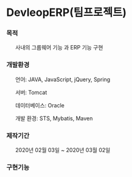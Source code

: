 # DevleopERP(팀프로젝트)
<h3>목적</h3>
<ol>사내의 그룹웨어 기능 과 ERP 기능 구현</ol>
<h3>개발환경</h3>
<ol>언어: JAVA, JavaScript, jQuery, Spring</ol>
<ol>서버: Tomcat</ol>
<ol>데이터베이스: Oracle</ol>
<ol>개발 환경: STS, Mybatis, Maven</ol>
<h3>제작기간</h3>
<ol>2020년 02월 03일 ~ 2020년 03월 02일</ol>
<h3>구현기능</h3>
